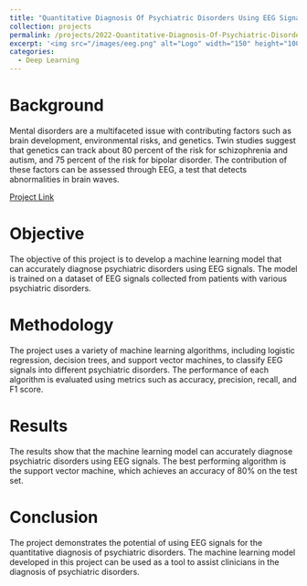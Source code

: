 ```yaml
---
title: "Quantitative Diagnosis Of Psychiatric Disorders Using EEG Signals"
collection: projects
permalink: /projects/2022-Quantitative-Diagnosis-Of-Psychiatric-Disorders-Using-EEG-Signals
excerpt: '<img src="/images/eeg.png" alt="Logo" width="150" height="100" /> Project for Machine Learning (CS-7641)'
categories:
  - Deep Learning
---
```


# Background
Mental disorders are a multifaceted issue with contributing factors such as brain development, environmental risks, and genetics. Twin studies suggest that genetics can track about 80 percent of the risk for schizophrenia and autism, and 75 percent of the risk for bipolar disorder. The contribution of these factors can be assessed through EEG, a test that detects abnormalities in brain waves.

[Project Link](https://wizaaard.github.io/SM2022-CS7641-Project/index.html)

# Objective
The objective of this project is to develop a machine learning model that can accurately diagnose psychiatric disorders using EEG signals. The model is trained on a dataset of EEG signals collected from patients with various psychiatric disorders.

# Methodology
The project uses a variety of machine learning algorithms, including logistic regression, decision trees, and support vector machines, to classify EEG signals into different psychiatric disorders. The performance of each algorithm is evaluated using metrics such as accuracy, precision, recall, and F1 score.

# Results
The results show that the machine learning model can accurately diagnose psychiatric disorders using EEG signals. The best performing algorithm is the support vector machine, which achieves an accuracy of 80% on the test set.

# Conclusion
The project demonstrates the potential of using EEG signals for the quantitative diagnosis of psychiatric disorders. The machine learning model developed in this project can be used as a tool to assist clinicians in the diagnosis of psychiatric disorders.
